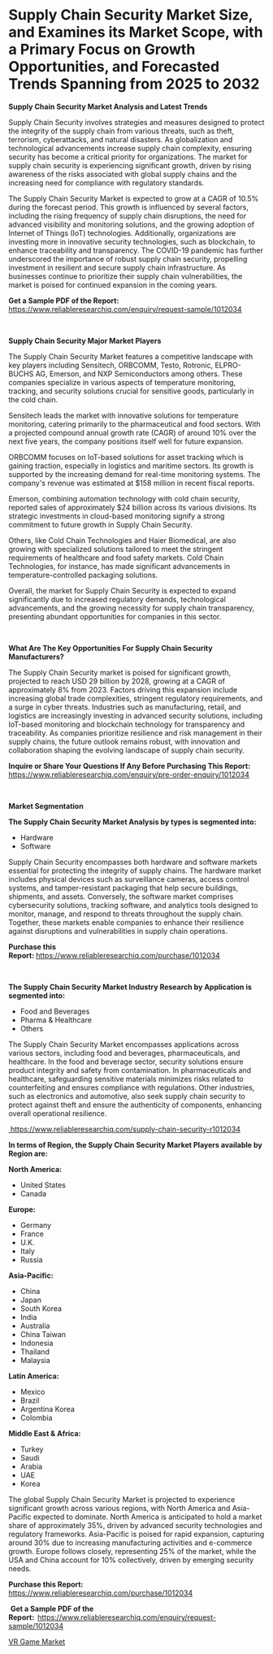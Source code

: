 <p><h1>Supply Chain Security Market Size, and Examines its Market Scope, with a Primary Focus on Growth Opportunities, and Forecasted Trends Spanning from 2025 to 2032</h1></p><p><strong>Supply Chain Security Market Analysis and Latest Trends</strong></p>
<p><p>Supply Chain Security involves strategies and measures designed to protect the integrity of the supply chain from various threats, such as theft, terrorism, cyberattacks, and natural disasters. As globalization and technological advancements increase supply chain complexity, ensuring security has become a critical priority for organizations. The market for supply chain security is experiencing significant growth, driven by rising awareness of the risks associated with global supply chains and the increasing need for compliance with regulatory standards.</p><p>The Supply Chain Security Market is expected to grow at a CAGR of 10.5% during the forecast period. This growth is influenced by several factors, including the rising frequency of supply chain disruptions, the need for advanced visibility and monitoring solutions, and the growing adoption of Internet of Things (IoT) technologies. Additionally, organizations are investing more in innovative security technologies, such as blockchain, to enhance traceability and transparency. The COVID-19 pandemic has further underscored the importance of robust supply chain security, propelling investment in resilient and secure supply chain infrastructure. As businesses continue to prioritize their supply chain vulnerabilities, the market is poised for continued expansion in the coming years.</p></p>
<p><strong>Get a Sample PDF of the Report:&nbsp;</strong> <a href="https://www.reliableresearchiq.com/enquiry/request-sample/1012034?utm_campaign=2247&utm_medium=2&utm_source=Github&utm_content=ia&utm_term=06032025&utm_id=supply-chain-security">https://www.reliableresearchiq.com/enquiry/request-sample/1012034</a></p>
<p>&nbsp;</p>
<p><strong>Supply Chain Security Major Market Players</strong></p>
<p><p>The Supply Chain Security Market features a competitive landscape with key players including Sensitech, ORBCOMM, Testo, Rotronic, ELPRO-BUCHS AG, Emerson, and NXP Semiconductors among others. These companies specialize in various aspects of temperature monitoring, tracking, and security solutions crucial for sensitive goods, particularly in the cold chain.</p><p>Sensitech leads the market with innovative solutions for temperature monitoring, catering primarily to the pharmaceutical and food sectors. With a projected compound annual growth rate (CAGR) of around 10% over the next five years, the company positions itself well for future expansion.</p><p>ORBCOMM focuses on IoT-based solutions for asset tracking which is gaining traction, especially in logistics and maritime sectors. Its growth is supported by the increasing demand for real-time monitoring systems. The company's revenue was estimated at $158 million in recent fiscal reports.</p><p>Emerson, combining automation technology with cold chain security, reported sales of approximately $24 billion across its various divisions. Its strategic investments in cloud-based monitoring signify a strong commitment to future growth in Supply Chain Security.</p><p>Others, like Cold Chain Technologies and Haier Biomedical, are also growing with specialized solutions tailored to meet the stringent requirements of healthcare and food safety markets. Cold Chain Technologies, for instance, has made significant advancements in temperature-controlled packaging solutions.</p><p>Overall, the market for Supply Chain Security is expected to expand significantly due to increased regulatory demands, technological advancements, and the growing necessity for supply chain transparency, presenting abundant opportunities for companies in this sector.</p></p>
<p>&nbsp;</p>
<p><strong>What Are The Key Opportunities For Supply Chain Security Manufacturers?</strong></p>
<p><p>The Supply Chain Security market is poised for significant growth, projected to reach USD 29 billion by 2028, growing at a CAGR of approximately 8% from 2023. Factors driving this expansion include increasing global trade complexities, stringent regulatory requirements, and a surge in cyber threats. Industries such as manufacturing, retail, and logistics are increasingly investing in advanced security solutions, including IoT-based monitoring and blockchain technology for transparency and traceability. As companies prioritize resilience and risk management in their supply chains, the future outlook remains robust, with innovation and collaboration shaping the evolving landscape of supply chain security.</p></p>
<p><strong>Inquire or Share Your Questions If Any Before Purchasing This Report:</strong> <a href="https://www.reliableresearchiq.com/enquiry/pre-order-enquiry/1012034?utm_campaign=2247&utm_medium=2&utm_source=Github&utm_content=ia&utm_term=06032025&utm_id=supply-chain-security">https://www.reliableresearchiq.com/enquiry/pre-order-enquiry/1012034</a></p>
<p>&nbsp;</p>
<p><strong>Market Segmentation</strong></p>
<p><strong>The Supply Chain Security Market Analysis by types is segmented into:</strong></p>
<p><ul><li>Hardware</li><li>Software</li></ul></p>
<p><p>Supply Chain Security encompasses both hardware and software markets essential for protecting the integrity of supply chains. The hardware market includes physical devices such as surveillance cameras, access control systems, and tamper-resistant packaging that help secure buildings, shipments, and assets. Conversely, the software market comprises cybersecurity solutions, tracking software, and analytics tools designed to monitor, manage, and respond to threats throughout the supply chain. Together, these markets enable companies to enhance their resilience against disruptions and vulnerabilities in supply chain operations.</p></p>
<p><strong>Purchase this Report:&nbsp;</strong><a href="https://www.reliableresearchiq.com/purchase/1012034?utm_campaign=2247&utm_medium=2&utm_source=Github&utm_content=ia&utm_term=06032025&utm_id=supply-chain-security">https://www.reliableresearchiq.com/purchase/1012034</a></p>
<p>&nbsp;</p>
<p><strong>The Supply Chain Security Market Industry Research by Application is segmented into:</strong></p>
<p><ul><li>Food and Beverages</li><li>Pharma & Healthcare</li><li>Others</li></ul></p>
<p><p>The Supply Chain Security Market encompasses applications across various sectors, including food and beverages, pharmaceuticals, and healthcare. In the food and beverage sector, security solutions ensure product integrity and safety from contamination. In pharmaceuticals and healthcare, safeguarding sensitive materials minimizes risks related to counterfeiting and ensures compliance with regulations. Other industries, such as electronics and automotive, also seek supply chain security to protect against theft and ensure the authenticity of components, enhancing overall operational resilience.</p></p>
<p><a href="https://www.reliableresearchiq.com/supply-chain-security-r1012034?utm_campaign=2247&utm_medium=2&utm_source=Github&utm_content=ia&utm_term=06032025&utm_id=supply-chain-security">&nbsp;https://www.reliableresearchiq.com/supply-chain-security-r1012034</a></p>
<p><strong>In terms of Region, the Supply Chain Security Market Players available by Region are:</strong></p>
<p>
    <p> <strong> North America: </strong>
        <ul>
            <li>United States</li>
            <li>Canada</li>
        </ul>
        </p> 
    <p> <strong> Europe: </strong>
        <ul>
            <li>Germany</li>
            <li>France</li>
            <li>U.K.</li>
            <li>Italy</li>
            <li>Russia</li>
        </ul>
        </p> 
    <p> <strong> Asia-Pacific: </strong>
        <ul>
            <li>China</li>
            <li>Japan</li>
            <li>South Korea</li>
            <li>India</li>
            <li>Australia</li>
            <li>China Taiwan</li>
            <li>Indonesia</li>
            <li>Thailand</li>
            <li>Malaysia</li>
        </ul>
        </p> 
    <p> <strong> Latin America: </strong>
        <ul>
            <li>Mexico</li>
            <li>Brazil</li>
            <li>Argentina Korea</li>
            <li>Colombia</li>
        </ul>
        </p> 
    <p> <strong> Middle East & Africa: </strong>
        <ul>
            <li>Turkey</li>
            <li>Saudi</li>
            <li>Arabia</li>
            <li>UAE</li>
            <li>Korea</li>
        </ul>
    </p>
    </p>
<p><p>The global Supply Chain Security Market is projected to experience significant growth across various regions, with North America and Asia-Pacific expected to dominate. North America is anticipated to hold a market share of approximately 35%, driven by advanced security technologies and regulatory frameworks. Asia-Pacific is poised for rapid expansion, capturing around 30% due to increasing manufacturing activities and e-commerce growth. Europe follows closely, representing 25% of the market, while the USA and China account for 10% collectively, driven by emerging security needs.</p></p>
<p><strong>Purchase this Report: </strong><a href="https://www.reliableresearchiq.com/purchase/1012034?utm_campaign=2247&utm_medium=2&utm_source=Github&utm_content=ia&utm_term=06032025&utm_id=supply-chain-security">https://www.reliableresearchiq.com/purchase/1012034</a></p>
<p>&nbsp;<strong>Get a Sample PDF of the Report:&nbsp;&nbsp;</strong><a href="https://www.reliableresearchiq.com/enquiry/request-sample/1012034?utm_campaign=2247&utm_medium=2&utm_source=Github&utm_content=ia&utm_term=06032025&utm_id=supply-chain-security">https://www.reliableresearchiq.com/enquiry/request-sample/1012034</a></p>
<p><strong></strong></p>
<p><p><a href="https://github.com/JakirUddin651/Market-Research-Report-List-1/blob/main/vr-game-market.md?utm_campaign=2247&utm_medium=2&utm_source=Github&utm_content=ia&utm_term=06032025&utm_id=supply-chain-security">VR Game Market</a></p></p>